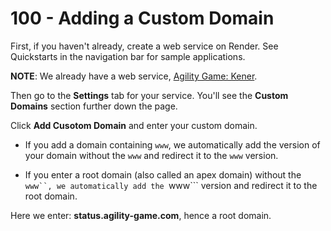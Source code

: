 # 100 - Adding a Custom Domain

First, if you haven't already, create a web service on Render. See Quickstarts in the navigation bar for sample applications.

**NOTE**: We already have a web service, [Agility Game: Kener](https://dashboard.render.com/web/srv-cmt5k5ol6cac73areiq0).

Then go to the **Settings** tab for your service. You'll see the **Custom Domains** section further down the page.

Click **Add Cusotom Domain** and enter your custom domain.

- If you add a domain containing ```www```, we automatically add the version of your domain without the ```www``` and redirect it to the ```www``` version.

- If you enter a root domain (also called an apex domain) without the ```www``, we automatically add the ```www``` version and redirect it to the root domain.

Here we enter: **status.agility-game.com**, hence a root domain.

